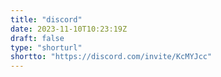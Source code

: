 ```yaml
---
title: "discord"
date: 2023-11-10T10:23:19Z
draft: false
type: "shorturl"
shortto: "https://discord.com/invite/KcMYJcc"
---
```


